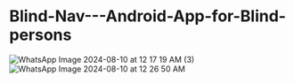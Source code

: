 ﻿# Blind-Nav---Android-App-for-Blind-persons

 
![WhatsApp Image 2024-08-10 at 12 17 19 AM (3)](https://github.com/user-attachments/assets/08ceaee8-dfd4-4b10-817b-480a412cb27e)   ![WhatsApp Image 2024-08-10 at 12 26 50 AM](https://github.com/user-attachments/assets/85779943-f6eb-4951-8246-0d07118380da)

